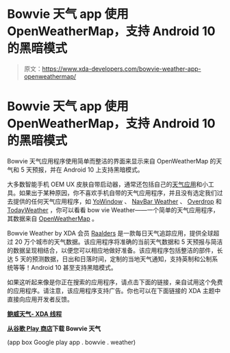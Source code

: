 # Bowvie 天气 app 使用 OpenWeatherMap，支持 Android 10 的黑暗模式

> 原文：<https://www.xda-developers.com/bowvie-weather-app-openweathermap/>

# Bowvie 天气 app 使用 OpenWeatherMap，支持 Android 10 的黑暗模式

Bowvie 天气应用程序使用简单而整洁的界面来显示来自 OpenWeatherMap 的天气和 5 天预报，并在 Android 10 上支持黑暗模式。

大多数智能手机 OEM UX 皮肤自带启动器，通常还包括自己的[天气应用](https://www.xda-developers.com/tag/weather/)和小工具。如果出于某种原因，你不喜欢手机自带的天气应用程序，并且没有选定我们过去提供的任何天气应用程序，如 [YoWindow](https://www.xda-developers.com/yowindow-weather-app-current-conditions/) 、 [NavBar Weather](https://www.xda-developers.com/navbar-weather-app-navigation-bar/) 、 [Overdrop](https://www.xda-developers.com/overdrop-minimalist-android-weather-app/) 和 [TodayWeather](https://www.xda-developers.com/whats-new-in-today-weather/) ，你可以看看 bow vie Weather——一个简单的天气应用程序，其数据来自 [OpenWeatherMap](https://openweathermap.org/) 。

Bowvie Weather by XDA 会员 [Raalders](https://forum.xda-developers.com/member.php?u=9904362) 是一款每日天气追踪应用，提供全球超过 20 万个城市的天气数据。该应用程序将准确的当前天气数据和 5 天预报与简洁的数据呈现相结合，以便您可以相应地做好准备。该应用程序包括整洁的部件，长达 5 天的预测数据，日出和日落时间，定制的当地天气通知，支持英制和公制系统等等！Android 10 甚至支持黑暗模式。

如果这听起来像是你正在搜索的应用程序，请点击下面的链接，亲自试用这个免费的应用程序。请注意，该应用程序支持广告。你也可以在下面链接的 XDA 主题中直接向应用开发者反馈。

**[鲍威天气- XDA 线程](https://forum.xda-developers.com/android/apps-games/app-bowvie-weather-accurate-5-day-t3947892)**

**[从谷歌 Play 商店](https://play.google.com/store/apps/details?id=app.bowvie.weather)下载 Bowvie 天气**

(app box Google play app . bowvie . weather)